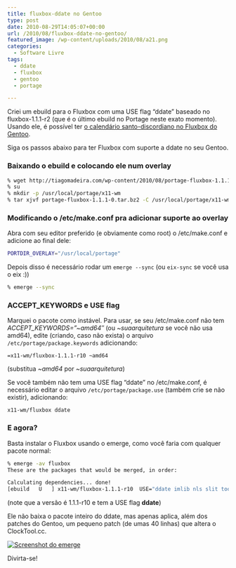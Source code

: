 ```yaml
---
title: fluxbox-ddate no Gentoo
type: post
date: 2010-08-29T14:05:07+00:00
url: /2010/08/fluxbox-ddate-no-gentoo/
featured_image: /wp-content/uploads/2010/08/a21.png
categories:
  - Software Livre
tags:
  - ddate
  - fluxbox
  - gentoo
  - portage

---
```

Criei um ebuild para o Fluxbox com uma USE flag “ddate” baseado no fluxbox-1.1.1-r2 (que é o último ebuild no Portage neste exato momento). Usando ele, é possível ter [o calendário santo-discordiano no Fluxbox do Gentoo][1].

Siga os passos abaixo para ter Fluxbox com suporte a ddate no seu Gentoo.

### Baixando o ebuild e colocando ele num overlay

```bash
% wget http://tiagomadeira.com/wp-content/2010/08/portage-fluxbox-1.1.1-0.tar.bz2
% su
% mkdir -p /usr/local/portage/x11-wm
% tar xjvf portage-fluxbox-1.1.1-0.tar.bz2 -C /usr/local/portage/x11-wm
```

### Modificando o /etc/make.conf pra adicionar suporte ao overlay

Abra com seu editor preferido (e obviamente como root) o /etc/make.conf e adicione ao final dele:

```bash
PORTDIR_OVERLAY="/usr/local/portage"
```

Depois disso é necessário rodar um `emerge --sync` (ou `eix-sync` se você usa o eix :))

```bash
% emerge --sync
```

### ACCEPT_KEYWORDS e USE flag

Marquei o pacote como instável. Para usar, se seu /etc/make.conf não tem _ACCEPT_KEYWORDS=”~amd64″_ (ou _~suaarquitetura_ se você não usa amd64), edite (criando, caso não exista) o arquivo `/etc/portage/package.keywords` adicionando:

```
=x11-wm/fluxbox-1.1.1-r10 ~amd64
```

(substitua _~amd64_ por _~suaarquitetura_)

Se você também não tem uma USE flag “ddate” no /etc/make.conf, é necessário editar o arquivo `/etc/portage/package.use` (também crie se não existir), adicionando:

```
x11-wm/fluxbox ddate
```

### E agora?

Basta instalar o Fluxbox usando o emerge, como você faria com qualquer pacote normal:

```bash
% emerge -av fluxbox
These are the packages that would be merged, in order:

Calculating dependencies... done!
[ebuild   U   ] x11-wm/fluxbox-1.1.1-r10  USE="ddate imlib nls slit toolbar truetype vim-syntax -gnome -newmousefocus -xinerama" 0 kB [1]
```

(note que a versão é 1.1.1-r10 e tem a USE flag **ddate**)

Ele não baixa o pacote inteiro do ddate, mas apenas aplica, além dos patches do Gentoo, um pequeno patch (de umas 40 linhas) que altera o ClockTool.cc.

[<img src="https://i0.wp.com/tiagomadeira.com/wp-content/uploads/2010/08/a2.png?resize=483%2C338" alt="Screenshot do emerge" class="alignnone size-full wp-image-700" srcset="https://i0.wp.com/tiagomadeira.com/wp-content/uploads/2010/08/a2.png?w=483&ssl=1 483w, https://i0.wp.com/tiagomadeira.com/wp-content/uploads/2010/08/a2.png?resize=300%2C209&ssl=1 300w" sizes="(max-width: 483px) 100vw, 483px" data-recalc-dims="1" />][2]

Divirta-se!

 [1]: http://tiagomadeira.com/2010/08/calendario-santo-discordiano-no-fluxbox/
 [2]: https://i0.wp.com/tiagomadeira.com/wp-content/uploads/2010/08/a2.png
